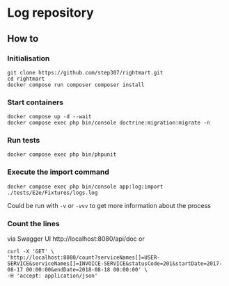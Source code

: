 # Log repository

## How to

### Initialisation

```console 
git clone https://github.com/step307/rightmart.git
cd rightmart
docker compose run composer composer install
```

### Start containers

```console 
docker compose up -d --wait
docker compose exec php bin/console doctrine:migration:migrate -n
```

### Run tests

```console
docker compose exec php bin/phpunit
```

### Execute the import command

```console
docker compose exec php bin/console app:log:import ./tests/E2e/Fixtures/logs.log
```
Could be run with `-v` or `-vvv` to get more information about the process

### Count the lines

via Swagger UI http://localhost:8080/api/doc
or
```console
curl -X 'GET' \
'http://localhost:8080/count?serviceNames[]=USER-SERVICE&serviceNames[]=INVOICE-SERVICE&statusCode=201&startDate=2017-08-17 00:00:00&endDate=2018-08-18 00:00:00' \
-H 'accept: application/json'
```